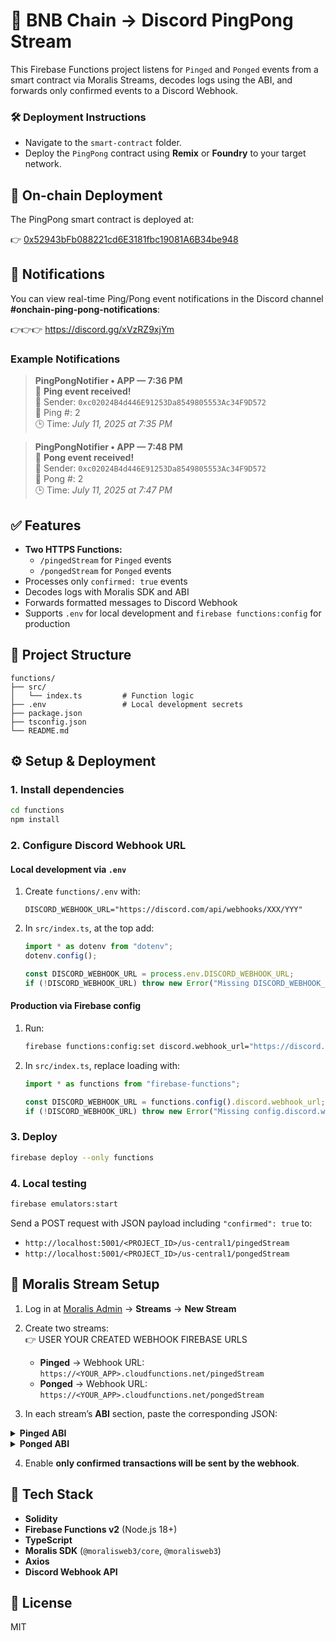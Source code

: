 # 🔁 BNB Chain → Discord PingPong Stream

This Firebase Functions project listens for `Pinged` and `Ponged` events from a smart contract via Moralis Streams, decodes logs using the ABI, and forwards only confirmed events to a Discord Webhook.

### 🛠️ Deployment Instructions

- Navigate to the `smart-contract` folder.  
- Deploy the `PingPong` contract using **Remix** or **Foundry** to your target network.

## 🚀 On-chain Deployment

The PingPong smart contract is deployed at:

👉 [0x52943bFb088221cd6E3181fbc19081A6B34be948](https://testnet.bscscan.com/address/0x52943bfb088221cd6e3181fbc19081a6b34be948#code)


## 🔔 Notifications

You can view real-time Ping/Pong event notifications in the Discord channel **#onchain-ping-pong-notifications**:

👉👉👉 https://discord.gg/xVzRZ9xjYm

### Example Notifications

> **PingPongNotifier • APP — 7:36 PM**  
> 🏓 **Ping event received!**  
> 👤 Sender: `0xc02024B4d446E91253Da8549805553Ac34F9D572`  
> 🔢 Ping #: 2  
> 🕒 Time: *July 11, 2025 at 7:35 PM*

> **PingPongNotifier • APP — 7:48 PM**  
> 🏓 **Pong event received!**  
> 👤 Sender: `0xc02024B4d446E91253Da8549805553Ac34F9D572`  
> 🔢 Pong #: 2  
> 🕒 Time: *July 11, 2025 at 7:47 PM*



## ✅ Features

- **Two HTTPS Functions:**
  - `/pingedStream` for `Pinged` events  
  - `/pongedStream` for `Ponged` events
- Processes only `confirmed: true` events
- Decodes logs with Moralis SDK and ABI
- Forwards formatted messages to Discord Webhook
- Supports `.env` for local development and `firebase functions:config` for production

## 📁 Project Structure

```
functions/
├── src/
│   └── index.ts         # Function logic
├── .env                 # Local development secrets
├── package.json
├── tsconfig.json
└── README.md
```

## ⚙️ Setup & Deployment

### 1. Install dependencies

```bash
cd functions
npm install
```

### 2. Configure Discord Webhook URL

#### Local development via `.env`

1. Create `functions/.env` with:
   ```env
   DISCORD_WEBHOOK_URL="https://discord.com/api/webhooks/XXX/YYY"
   ```
2. In `src/index.ts`, at the top add:
   ```ts
   import * as dotenv from "dotenv";
   dotenv.config();

   const DISCORD_WEBHOOK_URL = process.env.DISCORD_WEBHOOK_URL;
   if (!DISCORD_WEBHOOK_URL) throw new Error("Missing DISCORD_WEBHOOK_URL");
   ```

#### Production via Firebase config

1. Run:
   ```bash
   firebase functions:config:set discord.webhook_url="https://discord.com/api/webhooks/XXX/YYY"
   ```
2. In `src/index.ts`, replace loading with:
   ```ts
   import * as functions from "firebase-functions";

   const DISCORD_WEBHOOK_URL = functions.config().discord.webhook_url;
   if (!DISCORD_WEBHOOK_URL) throw new Error("Missing config.discord.webhook_url");
   ```

### 3. Deploy

```bash
firebase deploy --only functions
```

### 4. Local testing

```bash
firebase emulators:start
```

Send a POST request with JSON payload including `"confirmed": true` to:

- `http://localhost:5001/<PROJECT_ID>/us-central1/pingedStream`
- `http://localhost:5001/<PROJECT_ID>/us-central1/pongedStream`

## 🔗 Moralis Stream Setup

1. Log in at [Moralis Admin](https://admin.moralis.io/) → **Streams** → **New Stream**  
2. Create two streams:  
👉 USER YOUR CREATED WEBHOOK FIREBASE URLS

   - **Pinged** → Webhook URL: `https://<YOUR_APP>.cloudfunctions.net/pingedStream`  
   - **Ponged** → Webhook URL: `https://<YOUR_APP>.cloudfunctions.net/pongedStream`  
3. In each stream’s **ABI** section, paste the corresponding JSON:

<details>
<summary><strong>Pinged ABI</strong></summary>

```json
[
  {
    "anonymous": false,
    "inputs": [
      { "indexed": true,  "internalType": "address", "name": "sender",   "type": "address" },
      { "indexed": false, "internalType": "uint256", "name": "pingCount","type": "uint256" },
      { "indexed": false, "internalType": "uint256", "name": "timestamp","type": "uint256" }
    ],
    "name": "Pinged",
    "type": "event"
  }
]
```
</details>

<details>
<summary><strong>Ponged ABI</strong></summary>

```json
[
  {
    "anonymous": false,
    "inputs": [
      { "indexed": true,  "internalType": "address", "name": "sender",    "type": "address" },
      { "indexed": false, "internalType": "uint256", "name": "pongCount", "type": "uint256" },
      { "indexed": false, "internalType": "uint256", "name": "timestamp", "type": "uint256" }
    ],
    "name": "Ponged",
    "type": "event"
  }
]
```
</details>

4. Enable **only confirmed transactions will be sent by the webhook**.

## 🧩 Tech Stack

- **Solidity**  
- **Firebase Functions v2** (Node.js 18+)  
- **TypeScript**  
- **Moralis SDK** (`@moralisweb3/core`, `@moralisweb3`)  
- **Axios**  
- **Discord Webhook API**

## 📜 License

MIT
